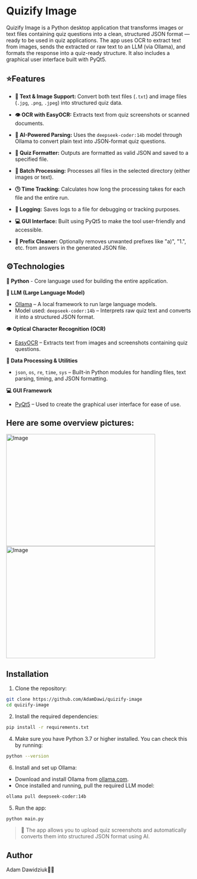 # Quizify Image
Quizify Image is a Python desktop application that transforms images or text files containing quiz questions into a clean, structured JSON format — ready to be used in quiz applications. The app uses OCR to extract text from images, sends the extracted or raw text to an LLM (via Ollama), and formats the response into a quiz-ready structure. It also includes a graphical user interface built with PyQt5.

## ⭐️Features
- **🧾 Text & Image Support:** Convert both text files (`.txt`) and image files (`.jpg`, `.png`, `.jpeg`) into structured quiz data.
  
- **👁️ OCR with EasyOCR:** Extracts text from quiz screenshots or scanned documents.

- **🤖 AI-Powered Parsing:** Uses the `deepseek-coder:14b` model through Ollama to convert plain text into JSON-format quiz questions.

- **🧪 Quiz Formatter:** Outputs are formatted as valid JSON and saved to a specified file.

- **📂 Batch Processing:** Processes all files in the selected directory (either images or text).

- **🕒 Time Tracking:** Calculates how long the processing takes for each file and the entire run.

- **📝 Logging:** Saves logs to a file for debugging or tracking purposes.

- **💻 GUI Interface:** Built using PyQt5 to make the tool user-friendly and accessible.

- **🧹 Prefix Cleaner:** Optionally removes unwanted prefixes like "a)", "1.", etc. from answers in the generated JSON file.

## ⚙️Technologies
**🐍 Python** - Core language used for building the entire application.

**🧠 LLM (Large Language Model)**
  - [Ollama](https://ollama.com/) – A local framework to run large language models.
  - Model used: `deepseek-coder:14b` – Interprets raw quiz text and converts it into a structured JSON format.

**👁️ Optical Character Recognition (OCR)**
  - [EasyOCR](https://github.com/JaidedAI/EasyOCR) – Extracts text from images and screenshots containing quiz questions.

**🧮 Data Processing & Utilities**
  - `json`, `os`, `re`, `time`, `sys` – Built-in Python modules for handling files, text parsing, timing, and JSON formatting.

**💻 GUI Framework**
  - [PyQt5](https://pypi.org/project/PyQt5/) – Used to create the graphical user interface for ease of use.

## Here are some overview pictures:
<img width="400" height="300" alt="Image" src="https://github.com/user-attachments/assets/1e11e7ef-3d00-44a2-8e55-b30e9e1739d4" />
<img width="400" height="300" alt="Image" src="https://github.com/user-attachments/assets/51bebfc3-1002-4477-8335-35db4f64736e" />

## Installation
1. Clone the repository:
```bash
git clone https://github.com/AdamDawi/quizify-image
cd quizify-image
```
2. Install the required dependencies:
```bash
pip install -r requirements.txt
```
4. Make sure you have Python 3.7 or higher installed.
You can check this by running:
```bash
python --version
```
6. Install and set up Ollama:
- Download and install Ollama from [ollama.com](https://ollama.com/).
- Once installed and running, pull the required LLM model:
```bash
ollama pull deepseek-coder:14b
```
5. Run the app:
```bash
python main.py
```

>📌 The app allows you to upload quiz screenshots and automatically converts them into structured JSON format using AI.

## Author

Adam Dawidziuk🧑‍💻
